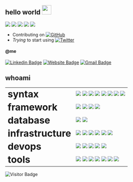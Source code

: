 ## hello world <img src="https://raw.githubusercontent.com/brignano/brignano/main/wave.gif" width="30px">

<a href="#"><img src="https://img.shields.io/badge/DevOps-Wizard-white?style=flat-square"></a>
<a href="#"><img src="https://img.shields.io/badge/Open%20Source-Advocate-white?style=flat-square"></a>
<a href="#"><img src="https://img.shields.io/badge/Clean%20Code-Fanatic-white?style=flat-square"></a>
<a href="#"><img src="https://img.shields.io/badge/Shift%20Left-Mindset-white?style=flat-square"></a>
<a href="#"><img src="https://img.shields.io/badge/TDD-First-white?style=flat-square"></a>

* Contributing on <a href="https://github.com/brignano"><img src="https://img.shields.io/github/followers/brignano.svg?label=GitHub&style=social" alt="GitHub"></a>
* *Trying* to start using <a href="https://twitter.com/brignano_"><img src="https://img.shields.io/twitter/follow/brignano_?label=Twitter&style=social" alt="Twitter"></a>  

#### @me
[![Linkedin Badge](https://img.shields.io/badge/-brignano-blue?style=flat-square&logo=Linkedin&logoColor=white&link=https://www.linkedin.com/in/brignano/)](https://www.linkedin.com/in/brignano/)
[![Website Badge](https://img.shields.io/badge/-brignano.io-fff?style=flat-square&labelColor=fff&logo=google-chrome&link=https://brignano.io)](https://brignano.io)
[![Gmail Badge](https://img.shields.io/badge/-anthonybrignano@gmail.com-c14438?style=flat-square&logo=Gmail&logoColor=white&link=mailto:anthonybrignano@gmail.com)](mailto:anthonybrignano@gmail.com)

## whoami

<table border="0">
 <tr>
    <td><b style="font-size:30px">syntax</b></td>
     <td>
      <img src="https://img.shields.io/badge/-JavaScript-F7DF1E?style=flat-square&logo=javascript&logoColor=black"/>
      <img src="https://img.shields.io/badge/-TypeScript-007ACC?style=flat-square&logo=typescript"/>
      <img src="https://img.shields.io/badge/-Python-3776AB?style=flat-square&logo=Python&logoColor=white"/>
      <img src="https://img.shields.io/badge/-C%23%20-00599C?style=flat-square&logo=c%20sharp"/>
      <img src="https://img.shields.io/badge/-java-E34A86?style=flat-square&logo=java"/>
      <img src="https://img.shields.io/badge/-HTML5-E34F26?style=flat-square&logo=html5&logoColor=white"/>
      <img src="https://img.shields.io/badge/-CSS3-1572B6?style=flat-square&logo=css3"/>
      <img src="https://img.shields.io/badge/-Sass-CC6699?style=flat-square&logo=sass&logoColor=white"/>
    </td>
 </tr>
 <tr>
    <td><b style="font-size:30px">framework</b></td>
     <td>
      <img src="https://img.shields.io/badge/-React-black?style=flat-square&logo=react"/>
      <img src="https://img.shields.io/badge/-Angular-DD0031?style=flat-square&logo=Angular"/>
      <img src="https://img.shields.io/badge/-Bootstrap-563D7C?style=flat-square&logo=bootstrap"/>
      <img src="https://img.shields.io/badge/-Nodejs-black?style=flat-square&logo=Node.js"/>
    </td>
 </tr>
 <tr>
    <td><b style="font-size:30px">database</b></td>
     <td>
      <img src="https://img.shields.io/badge/-MongoDB-black?style=flat-square&logo=mongodb"/>
      <img src="https://img.shields.io/badge/-MySQL-black?style=flat-square&logo=mysql"/>
    </td>
 </tr>
 <tr>
    <td><b style="font-size:30px">infrastructure</b></td>
     <td>
      <img src="https://img.shields.io/badge/-Digital%20Ocean-darkblue?style=flat-square&logo=digitalocean"/>
      <img src="https://img.shields.io/badge/Amazon%20AWS-232F3E?style=flat-square&logo=amazon-aws"/>
      <img src="https://img.shields.io/badge/Google%20Cloud-black?style=flat-square&logo=google-cloud"/>
      <img src="https://img.shields.io/badge/-Red%20Hat%20Open%20Shift-EE0000?style=flat-square&logo=Red-Hat-Open-Shift"/>
      <img src="https://img.shields.io/badge/-Raspberry%20Pi-C51A4A?style=flat-square&logo=Raspberry-Pi"/>
      <img src="https://img.shields.io/badge/-Firebase-FFCA28?style=flat-square&logo=firebase&logoColor=black"/>
    </td>
 </tr>
 <tr>
    <td><b style="font-size:30px">devops</b></td>
     <td>
      <img src="https://img.shields.io/badge/-Git-black?style=flat-square&logo=git"/>
      <img src="https://img.shields.io/badge/-GitHub-181717?style=flat-square&logo=github"/>
      <img src="https://img.shields.io/badge/-GitLab-FCA121?style=flat-square&logo=gitlab"/>
      <img src="https://img.shields.io/badge/-Jenkins-D24939?style=flat-square&logo=jenkins&logoColor=white"/>
      <img src="https://img.shields.io/badge/-Sonarqube-4E9BCD?style=flat-square&logo=sonarqube&logoColor=white"/>
    </td>
 </tr>
 <tr>
    <td><b style="font-size:30px">tools</b></td>
     <td>
      <img src="https://img.shields.io/badge/-Docker-black?style=flat-square&logo=docker"/>
      <img src="https://img.shields.io/badge/-Visual%20Studio%20Code-4E9BCD?style=flat-square&logo=visual-studio-code&logoColor=white"/>
      <img src="https://img.shields.io/badge/-Visual%20Studio-5C2D91?style=flat-square&logo=visual-studio&logoColor=white"/>
      <img src="https://img.shields.io/badge/-SonarLint-CC2026?style=flat-square&logo=sonarlint&logoColor=white"/>
      <img src="https://img.shields.io/badge/-WebStorm-black?style=flat-square&logo=webstorm&logoColor=white"/>
      <img src="https://img.shields.io/badge/-IntelliJ%20IDEA-black?style=flat-square&logo=intellij-idea&logoColor=white"/>
      <img src="https://img.shields.io/badge/-PyCharm-black?style=flat-square&logo=pycharm&logoColor=white"/>
    </td>
 </tr>
</table>

![Visitor Badge](https://visitor-badge.laobi.icu/badge?page_id=brignano.brignano)
